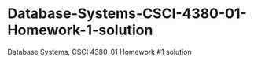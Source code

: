 # Database-Systems-CSCI-4380-01-Homework-1-solution
Database Systems, CSCI 4380-01 Homework #1 solution

